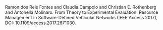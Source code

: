 Ramon dos Reis Fontes and Claudia Campolo and Christian E. Rothenberg and Antonella Molinaro. From Theory to Experimental Evaluation: Resource Management in Software-Defined Vehicular Networks (IEEE Access 2017), DOI: 10.1109/access.2017.2671030.
